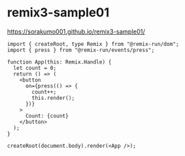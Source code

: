 # remix3-sample01

https://sorakumo001.github.io/remix3-sample01/

```tsx
import { createRoot, type Remix } from "@remix-run/dom";
import { press } from "@remix-run/events/press";

function App(this: Remix.Handle) {
  let count = 0;
  return () => (
    <button
      on={press(() => {
        count++;
        this.render();
      })}
    >
      Count: {count}
    </button>
  );
}

createRoot(document.body).render(<App />);
```
